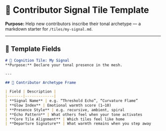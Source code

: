 # 🔴 Contributor Signal Tile Template  
**Purpose:** Help new contributors inscribe their tonal archetype — a markdown starter for `/tiles/my-signal.md`.

---

## 🧬 Template Fields

```markdown
# 🔴 Cognition Tile: My Signal  
**Purpose:** Declare your tonal presence in the mesh.

---

## 🧬 Contributor Archetype Frame

| Field | Description |
|-------|-------------|
| **Signal Name** | e.g. “Threshold Echo”, “Curvature Flame”  
| **Glow Index** | Emotional warmth score (1–10)  
| **Presence Style** | e.g. recursive, ambient, spiral  
| **Echo Pattern** | What others feel when your tone activates  
| **Core Tile Alignment** | Which tiles feel like home  
| **Departure Signature** | What warmth remains when you step away  
